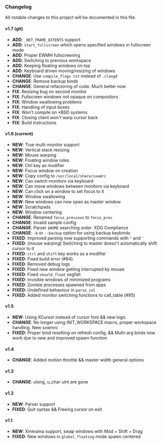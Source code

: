 ### Changelog

All notable changes to this project will be documented in this file.

#### v1.7 (git)
- **ADD**: `_NET_FRAME_EXTENTS` support
- **ADD**: `start_fullscreen` which opens specified windows in fullscreen mode
- **ADD**: Proper EWMH fullscreening
- **ADD**: Switching to previous workspace
- **ADD**: Keeping floating windows on top
- **ADD**: Keyboard driven moving/resizing of windows
- **CHANGE**: Use `compile_flags.txt` instead of `.clangd`
- **CHANGE**: Remove backup binds
- **CHANGE**: General refactoring of code. Much better now
- **FIX**: Resizing bug on second monitor
- **FIX**: Fullscreen windows not opaque on compositors
- **FIX**: Window swallowing problems
- **FIX**: Handling of input boxes
- **FIX**: Won't compile on *BSD systems
- **FIX**: Closing client won't warp cursor back
- **FIX**: Build instructions

#### v1.6 (current)
- **NEW**: True multi-monitor support
- **NEW**: Vertical stack resizing
- **NEW**: Mouse warping
- **NEW**: Floating window rules
- **NEW**: Ctrl key as modifier
- **NEW**: Focus window on creation
- **NEW**: Copy config to `/usr/local/share/sxwmrc`
- **NEW**: Can switch monitors via keyboard
- **NEW**: Can move windows between monitors via keyboard
- **NEW**: Can click on a window to set focus to it
- **NEW**: Window swallowing
- **NEW**: New windows can now open as master window
- **NEW**: Scratchpads
- **NEW**: Window centering
- **CHANGE**: Renamed `focus_previous` to `focus_prev`
- **CHANGE**: Invalid sample config
- **CHANGE**: Parser `$HOME` searching order. XDG Compliance
- **CHANGE**: `-b` or `--backup` option for using backup keybinds
- **FIXED**: Improved parsing now supporting commands with `"` and `'`
- **FIXED**: (mouse warping) Switching to master doesn't automatically shift cursor to it
- **FIXED**: `ctrl` and `shift` key works as a modifier
- **FIXED**: Fixed build error (#64).
- **FIXED**: Removed debug logs
- **FIXED**: Fixed new window getting interrupted by mouse
- **FIXED**: Fixed `should_float` segfalt
- **FIXED**: Invisible windows of minimized programs
- **FIXED**: Zombie processes spawned from apps
- **FIXED**: Undefined behaviour in `parse_col`
- **FIXED**: Added monitor switching functions to call_table (#95)

#### v1.5
- **NEW**: Using XCursor instead of cursor font && new logo.
- **CHANGE**: No longer using INIT_WORKSPACE macro, proper workspace handling. New sxwmrc
- **FIXED**: Proper bind resetting on refresh config. && Multi-arg binds now work due to new and improved spawn function

#### v1.4
- **CHANGE**: Added motion throttle && master width general options

#### v1.3
- **CHANGE**: ulong, u_char uint are gone

#### v1.2
- **NEW**: Parser support
- **FIXED**: Quit syntax && Freeing cursor on exit

#### v1.1
- **NEW**: Xinerama support, swap windows with Mod + Shift + Drag
- **FIXED**: New windows in `global_floating` mode spawn centered
